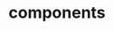 <!-- Space: Projects -->
<!-- Parent: LuisMayta -->
<!-- Title: Components LuisMayta -->

<!-- Label: LuisMayta -->
<!-- Label: Project -->
<!-- Label: Components -->
<!-- Include: disclaimer.md -->
<!-- Include: ac:toc -->

# components
